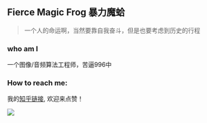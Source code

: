 ## Fierce Magic Frog  暴力魔蛤
>  一个人的命运啊，当然要靠自我奋斗，但是也要考虑到历史的行程

### who am I
一个图像/音频算法工程师，苦逼996中

### How to reach me:  
我的[知乎链接](https://www.zhihu.com/people/cheng-yi-zhi-96), 欢迎来点赞！

<img align="left" src="https://github-readme-stats.vercel.app/api?username=MagicFrogSJTU&show_icons=true&icon_color=000000&text_color=000000&bg_color=ffffff&hide_title=false&title_color=000000" />

